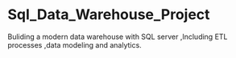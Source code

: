 # Sql_Data_Warehouse_Project
Buliding a modern data warehouse with SQL server ,Including ETL processes ,data modeling and analytics. 
